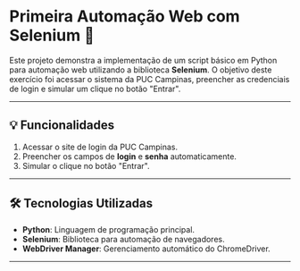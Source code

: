 # Primeira Automação Web com Selenium 🚀

Este projeto demonstra a implementação de um script básico em Python para automação web utilizando a biblioteca **Selenium**. O objetivo deste exercício foi acessar o sistema da PUC Campinas, preencher as credenciais de login e simular um clique no botão "Entrar".

---

## 💡 Funcionalidades

1. Acessar o site de login da PUC Campinas.
2. Preencher os campos de **login** e **senha** automaticamente.
3. Simular o clique no botão "Entrar".

---

## 🛠️ Tecnologias Utilizadas

- **Python**: Linguagem de programação principal.
- **Selenium**: Biblioteca para automação de navegadores.
- **WebDriver Manager**: Gerenciamento automático do ChromeDriver.

---
